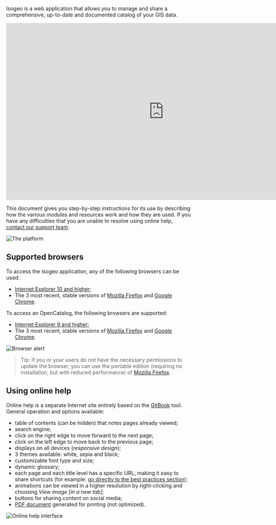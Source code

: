 Isogeo is a web application that allows you to manage and share a comprehensive, up-to-date and documented catalog of your GIS data.

<iframe width="853" height="480" src="https://www.youtube.com/embed/EJ2Br_9lUJo?rel=0" frameborder="0" allowfullscreen></iframe>

This document gives you step-by-step instructions for its use by describing how the various modules and resources work and how they are used. If you have any difficulties that you are unable to resolve using online help,  [contact our support team](support/README.html).

![The platform](/en/images/offer_schema_platform.jpg "The Isogeo platform modules and resources")

## Supported browsers

To access the Isogeo application, any of the following browsers can be used:

* [Internet Explorer 10 and higher](http://windows.microsoft.com/en-us/internet-explorer/download-ie);
* The 3 most recent, stable versions of [Mozilla Firefox](https://www.mozilla.org/en-US/firefox) and [Google Chrome](https://www.google.com/chrome/browser/desktop/).

To access an OpenCatalog, the following browsers are supported:

* [Internet Explorer 9 and higher](http://windows.microsoft.com/en-us/internet-explorer/download-ie);
* The 3 most recent, stable versions of [Mozilla Firefox](https://www.mozilla.org/en-US/firefox) and [Google Chrome](https://www.google.com/chrome/browser/desktop/).


![Browser alert](/en/images/OC_browser_alert.png "Message displayed if the browser is not supported")

> Tip: if you or your users do not have the necessary permissions to update the browser, you can use the portable edition (requiring no installation, but with reduced performance) of [Mozilla Firefox](http://portableapps.com/apps/internet/firefox_portable/localization).


## Using online help

Online help is a separate Internet site entirely based on the [GitBook](https://www.gitbook.com/) tool. General operation and options available:

* table of contents (can be hidden) that notes pages already viewed;
* search engine;
* click on the right edge to move forward to the next page;
* click on the left edge to move back to the previous page;
* displays on all devices (*responsive design*);
* 3 themes available: white, sepia and black;
* customizable font type and size;
* dynamic glossary;
* each page and each title level has a specific URL, making it easy to share shortcuts (for example: [go directly to the best practices section](/en/support/README.html#best-practices));
* animations can be viewed in a higher resolution by right-clicking and choosing *View image [in a new tab]*;
* buttons for sharing content on social media;
* [PDF document](/fr/index.pdf) generated for printing (not optimized).

![Online help interface](/en/images/GitBook_help.png "Using GitBook")
